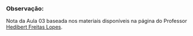 ### Observação:

Nota da Aula 03 baseada nos materiais disponíveis na página do Professor [Hedibert Freitas Lopes](https://hedibert.org/).
